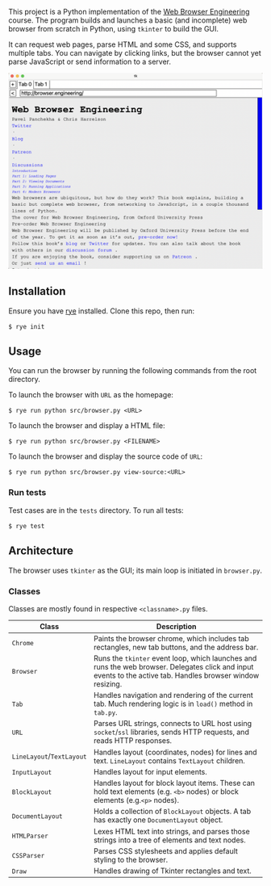 This project is a Python implementation of the [Web Browser Engineering](http://browser.engineering) course. The program builds and launches a basic (and incomplete) web browser from scratch in Python, using `tkinter` to build the GUI.

It can request web pages, parse HTML and some CSS, and supports multiple tabs. You can navigate by clicking links, but the browser cannot yet parse JavaScript or send information to a server.

![Preview image](preview-image.png)

## Installation

Ensure you have [rye](https://rye.astral.sh/) installed. Clone this repo, then run:

```
$ rye init
```

## Usage

You can run the browser by running the following commands from the root directory.

To launch the browser with `URL` as the homepage:

```
$ rye run python src/browser.py <URL>
```

To launch the browser and display a HTML file:

```
$ rye run python src/browser.py <FILENAME>
```

To launch the browser and display the source code of `URL`:

```
$ rye run python src/browser.py view-source:<URL>
```

### Run tests

Test cases are in the `tests` directory. To run all tests:

```
$ rye test
```

## Architecture

The browser uses `tkinter` as the GUI; its main loop is initiated in `browser.py`.

### Classes

Classes are mostly found in respective `<classname>.py` files.

| Class                     | Description                                                                                                                                                  |
| ------------------------- | ------------------------------------------------------------------------------------------------------------------------------------------------------------ |
| `Chrome`                  | Paints the browser chrome, which includes tab rectangles, new tab buttons, and the address bar.                                                              |
| `Browser`                 | Runs the `tkinter` event loop, which launches and runs the web browser. Delegates click and input events to the active tab. Handles browser window resizing. |
| `Tab`                     | Handles navigation and rendering of the current tab. Much rendering logic is in `load()` method in `tab.py`.                                                 |
| `URL`                     | Parses URL strings, connects to URL host using `socket`/`ssl` libraries, sends HTTP requests, and reads HTTP responses.                                      |
| `LineLayout`/`TextLayout` | Handles layout (coordinates, nodes) for lines and text. `LineLayout` contains `TextLayout` children.                                                         |
| `InputLayout`             | Handles layout for input elements.                                                                                                                           |
| `BlockLayout`             | Handles layout for block layout items. These can hold text elements (e.g. `<b>` nodes) or block elements (e.g.`<p>` nodes).                                  |
| `DocumentLayout`          | Holds a collection of `BlockLayout` objects. A tab has exactly one `DocumentLayout` object.                                                                  |
| `HTMLParser`              | Lexes HTML text into strings, and parses those strings into a tree of elements and text nodes.                                                               |
| `CSSParser`               | Parses CSS stylesheets and applies default styling to the browser.                                                                                           |
| `Draw`                    | Handles drawing of Tkinter rectangles and text.                                                                                                              |
